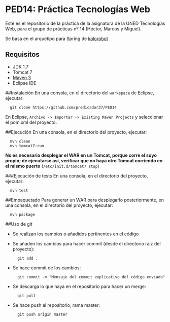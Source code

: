 # PED14: Práctica Tecnologías Web
Este es el repositorio de la práctica de la asignatura de la UNED Tecnologías Web, para el grupo de prácticas nº 14 (Héctor, Marcos y Miguel).

Se basa en el arquetipo para Spring de [kolorobot](https://github.com/kolorobot/spring-mvc-quickstart-archetype)

## Requisitos
- JDK 1.7
- Tomcat 7
- [Maven 3](https://maven.apache.org/)
- Eclipse IDE

##Instalación
En una consola, en el directorio del `workspace` de Eclipse, ejecutar:

      git clone https://github.com/predicador37/PED14

En Eclipse, `Archivo -> Importar -> Existing Maven Projects` y seleccionar el pom.xml del proyecto.

##Ejecución 
En una consola, en el directorio del proyecto, ejecutar:

      mvn clean
      mvn tomcat7:run

**No es necesario desplegar el WAR en un Tomcat, porque corre el suyo propio; de ejecutarse así, verificar que no haya otro Tomcat corriendo en el mismo puerto** (`/etc/init.d/tomcat7 stop`)

###Ejecución de tests
En una consola, en el directorio del proyecto, ejecutar:
    
      mvn test

##Empaquetado
Para generar un WAR para desplegarlo posteriormente, en una consola, en el directorio del proyecto, ejecutar:

      mvn package 

##Uso de git 
- Se realizan los cambios o añadidos pertinentes en el código
- Se añaden los cambios para hacer commit (desde el directorio raíz del proyecto):

        git add .
        
- Se hace commit de los cambios:

        git commit -m "Mensaje del commit explicativo del código enviado"

- Se descarga lo que haya en el repositorio para hacer un merge:

        git pull

- Se hace push al repositorio, rama master:

        git push origin master
